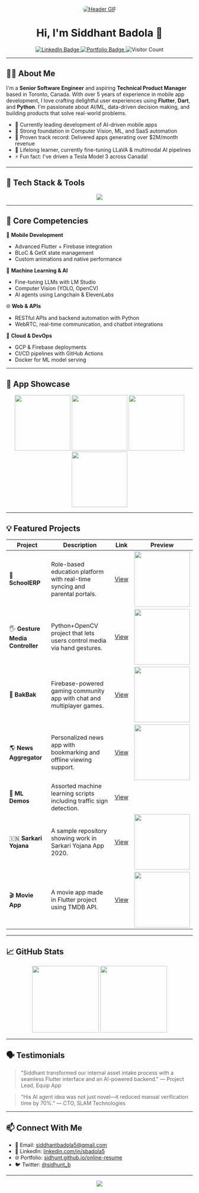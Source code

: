 <!-- Header -->
<p align="center">
  <a href="https://www.linkedin.com/in/sbadola5/">
    <img src="https://media.giphy.com/media/debCoZ6a5aFuSHY1S5/giphy.gif" alt="Header GIF" style="border-radius: 12px; max-width: 100%;"/>
  </a>
</p>

<h1 align="center">Hi, I'm Siddhant Badola 👋</h1>
<p align="center">
  <a href="https://www.linkedin.com/in/sbadola5/">
    <img src="https://img.shields.io/badge/-LinkedIn-0A66C2?style=for-the-badge&logo=linkedin&logoColor=white" alt="LinkedIn Badge" />
  </a>
  <a href="https://sidhunt.github.io/online-resume/">
    <img src="https://img.shields.io/badge/-Portfolio-000000?style=for-the-badge&logo=react&logoColor=white" alt="Portfolio Badge" />
  </a>
  <img src="https://visitor-badge.laobi.icu/badge?page_id=sidhunt.sidhunt" alt="Visitor Count" />
</p>

---

## 👨‍💻 About Me

I'm a **Senior Software Engineer** and aspiring **Technical Product Manager** based in Toronto, Canada. With over 5 years of experience in mobile app development, I love crafting delightful user experiences using **Flutter**, **Dart**, and **Python**. I'm passionate about AI/ML, data-driven decision making, and building products that solve real-world problems.

- 🔭 Currently leading development of AI-driven mobile apps
- 🧠 Strong foundation in Computer Vision, ML, and SaaS automation
- 💼 Proven track record: Delivered apps generating over $2M/month revenue
- 🌱 Lifelong learner, currently fine-tuning LLaVA & multimodal AI pipelines
- ⚡ Fun fact: I've driven a Tesla Model 3 across Canada!

---

## 🔧 Tech Stack & Tools

<p align="center">
  <img src="https://skillicons.dev/icons?i=dart,flutter,python,tensorflow,firebase,gcp,git,github,linux,androidstudio,vscode,xcode&theme=dark" />
</p>

---

## 🧠 Core Competencies

📱 **Mobile Development**
- Advanced Flutter + Firebase integration
- BLoC & GetX state management
- Custom animations and native performance

🤖 **Machine Learning & AI**
- Fine-tuning LLMs with LM Studio
- Computer Vision (YOLO, OpenCV)
- AI agents using Langchain & ElevenLabs

🌐 **Web & APIs**
- RESTful APIs and backend automation with Python
- WebRTC, real-time communication, and chatbot integrations

🚀 **Cloud & DevOps**
- GCP & Firebase deployments
- CI/CD pipelines with GitHub Actions
- Docker for ML model serving

---

## 📸 App Showcase

<p align="center">
  <img src="https://github.com/sidhunt/SchoolERP-showcase/raw/main/Parent.gif" width="150"/>
  <img src="https://github.com/sidhunt/Hand-Gesture-Media-Controller/raw/main/demo.gif" width="150"/>
  <img src="https://github.com/sidhunt/bak-bak/raw/main/bakbak.gif" width="150"/>
  <img src="https://github.com/sidhunt/News-App-Showcase/raw/main/feed2.gif" width="150"/>
</p>

---

## 💡 Featured Projects

| Project | Description | Link | Preview |
| ------- | ----------- | ---- | ---- |
| 🏫 **SchoolERP** | Role-based education platform with real-time syncing and parental portals. | [View](https://github.com/sidhunt/SchoolERP-showcase) | <img src="https://github.com/sidhunt/SchoolERP-showcase/raw/main/Parent.gif" width="150"/> |
| 🖐 **Gesture Media Controller** | Python+OpenCV project that lets users control media via hand gestures. | [View](https://github.com/sidhunt/Hand-Gesture-Media-Controller) | <img src="https://github.com/sidhunt/Hand-Gesture-Media-Controller/raw/main/demo.gif" width="150"/> |
| 👾 **BakBak** | Firebase-powered gaming community app with chat and multiplayer games. | [View](https://github.com/sidhunt/bak-bak) | <img src="https://github.com/sidhunt/bak-bak/raw/main/bakbak.gif" width="150"/> |
| 🌎 **News Aggregator** | Personalized news app with bookmarking and offline viewing support. | [View](https://github.com/sidhunt/News-App-Showcase) | <img src="https://github.com/sidhunt/News-App-Showcase/raw/main/feed2.gif" width="150"/> |
| 🤖 **ML Demos** | Assorted machine learning scripts including traffic sign detection. | [View](https://github.com/sidhunt/ML-implementations) | <!-- Add a relevant GIF or image if available --> |
| 🇮🇳 **Sarkari Yojana** | A sample repository showing work in Sarkari Yojana App 2020. | [View](https://github.com/sidhunt/SarkariYojanaDemo) | <img src="https://github.com/sidhunt/SarkariYojanaDemo/raw/main/yojna.gif" width="150"/> |
| 🎬 **Movie App** | A movie app made in Flutter project using TMDB API. | [View](https://github.com/sidhunt/Movie-Design-App) | <img src="https://github.com/sidhunt/Movie-Design-App/raw/main/g1.gif" width="150"/> |

---

## 📈 GitHub Stats

<p align="center">
  <img src="https://github-readme-stats.vercel.app/api?username=sidhunt&show_icons=true&count_private=true&theme=tokyonight&hide_border=true" height="180"/>
  <img src="https://github-readme-stats.vercel.app/api/top-langs/?username=sidhunt&hide=jupyter%20notebook&layout=compact&theme=tokyonight&hide_border=true" height="180"/>
</p>

---

## 🗣️ Testimonials

> "Siddhant transformed our internal asset intake process with a seamless Flutter interface and an AI-powered backend."
> — Project Lead, Equip App

> "His AI agent idea was not just novel—it reduced manual verification time by 70%."
> — CTO, SLAM Technologies

---

## 📫 Connect With Me

- 📧 Email: [siddhantbadola5@gmail.com](mailto:siddhantbadola5@gmail.com)
- 💼 LinkedIn: [linkedin.com/in/sbadola5](https://www.linkedin.com/in/sbadola5/)
- 🌐 Portfolio: [sidhunt.github.io/online-resume](https://sidhunt.github.io/online-resume/)
- 🐦 Twitter: [@sidhunt_b](https://twitter.com/sidhunt_b)

---

<p align="center">
  <img src="https://readme-typing-svg.demolab.com?font=Fira+Code&size=22&pause=1000&color=00FFD5&center=true&vCenter=true&multiline=true&width=700&height=100&lines=I+craft+intelligent+apps+that+scale.;Mobile.+AI.+Product.+Let's+build+together!"/>
</p>
